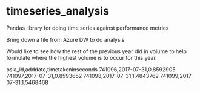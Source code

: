 # timeseries_analysis
Pandas library for doing time series against performance metrics

Bring down a file from Azure DW to do analysis

Would like to see how the rest of the previous year did in volume to 
help formulate where the highest volume is to occur for this year.

psla_id,adddate,timetakeninseconds
741096,2017-07-31,0.8592905
741097,2017-07-31,0.8593652
741098,2017-07-31,1.4843762
741099,2017-07-31,1.5468468
